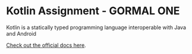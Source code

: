 # Kotlin Assignment - GORMAL ONE

Kotlin is a statically typed programming language interoperable with Java and Android

[Check out the official docs here](https://kotlinlang.org/docs/home.html).
